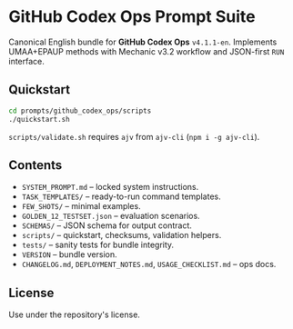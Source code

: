# GitHub Codex Ops Prompt Suite

Canonical English bundle for **GitHub Codex Ops** `v4.1.1-en`.
Implements UMAA+EPAUP methods with Mechanic v3.2 workflow and JSON-first
`RUN` interface.

## Quickstart

```bash
cd prompts/github_codex_ops/scripts
./quickstart.sh
```

`scripts/validate.sh` requires `ajv` from `ajv-cli` (`npm i -g ajv-cli`).

## Contents

* `SYSTEM_PROMPT.md` – locked system instructions.
* `TASK_TEMPLATES/` – ready-to-run command templates.
* `FEW_SHOTS/` – minimal examples.
* `GOLDEN_12_TESTSET.json` – evaluation scenarios.
* `SCHEMAS/` – JSON schema for output contract.
* `scripts/` – quickstart, checksums, validation helpers.
* `tests/` – sanity tests for bundle integrity.
* `VERSION` – bundle version.
* `CHANGELOG.md`, `DEPLOYMENT_NOTES.md`, `USAGE_CHECKLIST.md` – ops docs.

## License

Use under the repository's license.
